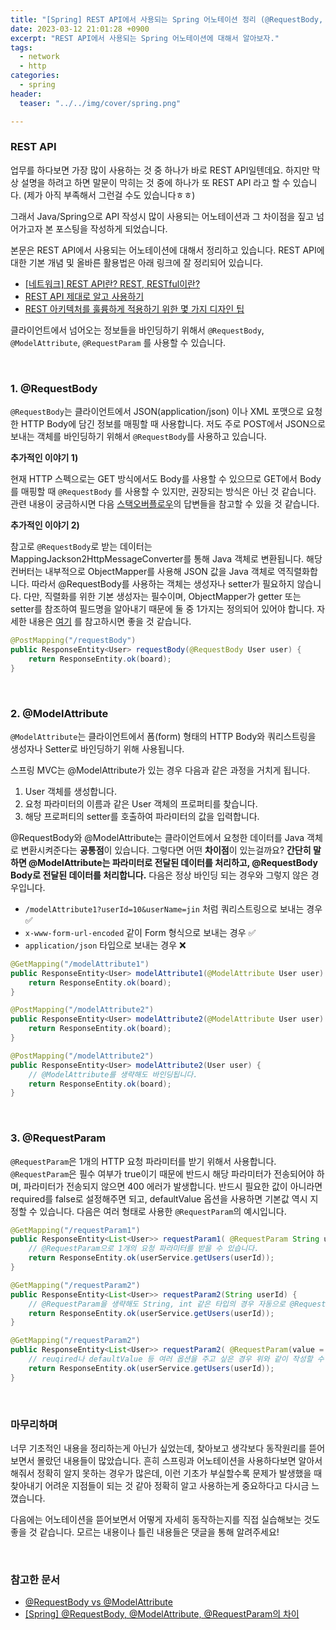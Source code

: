 ```yaml
---
title: "[Spring] REST API에서 사용되는 Spring 어노테이션 정리 (@RequestBody, @ModelAttribute, @RequestParam)"
date: 2023-03-12 21:01:28 +0900
excerpt: "REST API에서 사용되는 Spring 어노테이션에 대해서 알아보자."
tags:
  - network
  - http
categories:
  - spring
header:
  teaser: "../../img/cover/spring.png"

---
```



### REST API

업무를 하다보면 가장 많이 사용하는 것 중 하나가 바로 REST API일텐데요. 하지만 막상 설명을 하려고 하면 말문이 막히는 것 중에 하나가 또 REST API 라고 할 수 있습니다. (제가 아직 부족해서 그런걸 수도 있습니다ㅎㅎ) 

그래서 Java/Spring으로 API 작성시 많이 사용되는 어노테이션과 그 차이점을 짚고 넘어가고자 본 포스팅을 작성하게 되었습니다.

본문은 REST API에서 사용되는 어노테이션에 대해서 정리하고 있습니다. 
REST API에 대한 기본 개념 및 올바른 활용법은 아래 링크에 잘 정리되어 있습니다.

-  [[네트워크] REST API란? REST, RESTful이란?](https://khj93.tistory.com/entry/%EB%84%A4%ED%8A%B8%EC%9B%8C%ED%81%AC-REST-API%EB%9E%80-REST-RESTful%EC%9D%B4%EB%9E%80)
-   [REST API 제대로 알고 사용하기](http://meetup.toast.com/posts/92)
-   [REST 아키텍처를 훌륭하게 적용하기 위한 몇 가지 디자인 팁](https://spoqa.github.io/2012/02/27/rest-introduction.html)


클라이언트에서 넘어오는 정보들을 바인딩하기 위해서 `@RequestBody`, `@ModelAttribute`, `@RequestParam` 를 사용할 수 있습니다. 



<br/>

### 1. @RequestBody

`@RequestBody`는 클라이언트에서 JSON(application/json) 이나 XML 포맷으로 요청한 HTTP Body에 담긴 정보를 매핑할 때 사용합니다. 저도 주로 POST에서 JSON으로 보내는 객체를 바인딩하기 위해서 `@RequestBody`를 사용하고 있습니다. 

**추가적인 이야기 1)**

현재 HTTP 스펙으로는 GET 방식에서도 Body를 사용할 수 있으므로 GET에서 Body를 매핑할 때 `@RequestBody` 를 사용할 수 있지만, 권장되는 방식은 아닌 것 같습니다. 
관련 내용이 궁금하시면 다음 [스택오버플로우](https://stackoverflow.com/questions/978061/http-get-with-request-body)의 답변들을 참고할 수 있을 것 같습니다.

**추가적인 이야기 2)**

참고로 `@RequestBody`로 받는 데이터는 MappingJackson2HttpMessageConverter를 통해 Java 객체로 변환됩니다. 해당 컨버터는 내부적으로 ObjectMapper를 사용해 JSON 값을 Java 객체로 역직렬화합니다. 따라서 @RequestBody를 사용하는 객체는 생성자나 setter가 필요하지 않습니다. 다만, 직렬화를 위한 기본 생성자는 필수이며, ObjectMapper가 getter 또는 setter를 참조하여 필드명을 알아내기 때문에 둘 중 1가지는 정의되어 있어야 합니다.
자세한 내용은 [여기](https://tecoble.techcourse.co.kr/post/2021-05-11-requestbody-modelattribute/) 를 참고하시면 좋을 것 같습니다.

```java
@PostMapping("/requestBody")
public ResponseEntity<User> requestBody(@RequestBody User user) { 
	return ResponseEntity.ok(board); 
}
```



<br/>

### 2. @ModelAttribute

`@ModelAttribute`는 클라이언트에서 폼(form) 형태의 HTTP Body와 쿼리스트링을 생성자나 Setter로 바인딩하기 위해 사용됩니다. 

스프링 MVC는 @ModelAttribute가 있는 경우 다음과 같은 과정을 거치게 됩니다.
1. User 객체를 생성합니다.
2. 요청 파라미터의 이름과 같은 User 객체의 프로퍼티를 찾습니다.
3. 해당 프로퍼티의 setter를 호출하여 파라미터의 값을 입력합니다.



@RequestBody와 @ModelAttribute는 클라이언트에서 요청한 데이터를 Java 객체로 변환시켜준다는 **공통점**이 있습니다. 그렇다면 어떤 **차이점**이 있는걸까요? **간단히 말하면 @ModelAttribute는 파라미터로 전달된 데이터를 처리하고, @RequestBody Body로 전달된 데이터를 처리합니다.** 다음은 정상 바인딩 되는 경우와 그렇지 않은 경우입니다.

 - `/modelAttribute1?userId=10&userName=jin` 처럼 쿼리스트링으로 보내는 경우  ✅
 - `x-www-form-url-encoded` 같이 Form 형식으로 보내는 경우  ✅
 - `application/json` 타입으로 보내는 경우 ❌


```java
@GetMapping("/modelAttribute1") 
public ResponseEntity<User> modelAttribute1(@ModelAttribute User user) { 
	return ResponseEntity.ok(board); 
}

@PostMapping("/modelAttribute2") 
public ResponseEntity<User> modelAttribute2(@ModelAttribute User user) { 
	return ResponseEntity.ok(board); 
}

@PostMapping("/modelAttribute2") 
public ResponseEntity<User> modelAttribute2(User user) { 
	// @ModelAttribute를 생략해도 바인딩됩니다.
	return ResponseEntity.ok(board); 
}
```



<br/>

### 3. @RequestParam

`@RequestParam`은 1개의 HTTP 요청 파라미터를 받기 위해서 사용합니다. `@RequestParam`은 필수 여부가 true이기 때문에 반드시 해당 파라미터가 전송되어야 하며, 파라미터가 전송되지 않으면 400 에러가 발생합니다. 반드시 필요한 값이 아니라면 required를 false로 설정해주면 되고, defaultValue 옵션을 사용하면 기본값 역시 지정할 수 있습니다. 
다음은 여러 형태로 사용한 `@RequestParam`의 예시입니다.
```java
@GetMapping("/requestParam1") 
public ResponseEntity<List<User>> requestParam1( @RequestParam String userId) { 
	// @RequestParam으로 1개의 요청 파라미터를 받을 수 있습니다.
	return ResponseEntity.ok(userService.getUsers(userId)); 
}

@GetMapping("/requestParam2") 
public ResponseEntity<List<User>> requestParam2(String userId) { 
	// @RequestParam을 생략해도 String, int 같은 타입의 경우 자동으로 @RequestParam으로 처리됩니다.
	return ResponseEntity.ok(userService.getUsers(userId)); 
}

@GetMapping("/requestParam2") 
public ResponseEntity<List<User>> requestParam2( @RequestParam(value = "userId", required = false, defaultValue = "user1") String searchKeyWord) { 
	// reuqired나 defaultValue 등 여러 옵션을 주고 싶은 경우 위와 같이 작성할 수 있습니다.
	return ResponseEntity.ok(userService.getUsers(userId)); 
}
```





<br/>

### 마무리하며
너무 기초적인 내용을 정리하는게 아닌가 싶었는데, 찾아보고 생각보다 동작원리를 뜯어보면서 몰랐던 내용들이 많았습니다.  흔히 스프링과 어노테이션을 사용하다보면 알아서 해줘서 정확히 알지 못하는 경우가 많은데, 이런 기초가 부실할수록 문제가 발생했을 때 찾아내기 어려운 지점들이 되는 것 같아 정확히 알고 사용하는게 중요하다고 다시금 느꼈습니다.

다음에는 어노테이션을 뜯어보면서 어떻게 자세히 동작하는지를 직접 실습해보는 것도 좋을 것 같습니다. 모르는 내용이나 틀린 내용들은 댓글을 통해 알려주세요! 



<br/>


### 참고한 문서
- [@RequestBody vs @ModelAttribute](https://tecoble.techcourse.co.kr/post/2021-05-11-requestbody-modelattribute/)
- [[Spring] @RequestBody, @ModelAttribute, @RequestParam의 차이](https://mangkyu.tistory.com/72)

